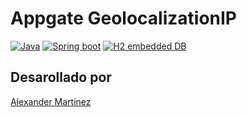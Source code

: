 # Appgate GeolocalizationIP
[![Java](https://img.shields.io/badge/Java_17-red)](https://www.oracle.com/java/technologies/javase/jdk17-archive-downloads.html) 
[![Spring boot](https://img.shields.io/badge/Spring%20boot-3.2.3-green)](https://spring.io/)
[![H2 embedded DB](https://img.shields.io/badge/H2-DB-blue)](https://spring.io/) 

## Desarollado por    

[Alexander Martinez](https://www.linkedin.com/in/ing-h-alexander-martinez-m/)

